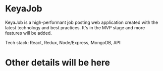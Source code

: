 # KeyaJob

KeyaJob is a high-performant job posting web application created with the latest technology and best practices. It's in the MVP stage and more features will be added.

Tech stack: React, Redux, Node/Express, MongoDB, API

# Other details will be here

